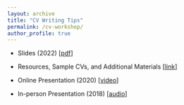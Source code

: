```yaml
---
layout: archive
title: "CV Writing Tips"
permalink: /cv-workshop/
author_profile: true
---
```



- Slides (2022) [[pdf](/files/cv-workshop/CV-Writing-Workshop-2022.pdf)]

- Resources, Sample CVs, and Additional Materials [[link](https://drive.google.com/drive/folders/1jNZIdDovd8IhrMX83dK7Fobko8wAPEAM)]

- Online Presentation (2020) [[video](https://www.aparat.com/v/zfSBk)]

- In-person Presentation (2018) [[audio](/files/cv-workshop/audio-2018.m4a)]
